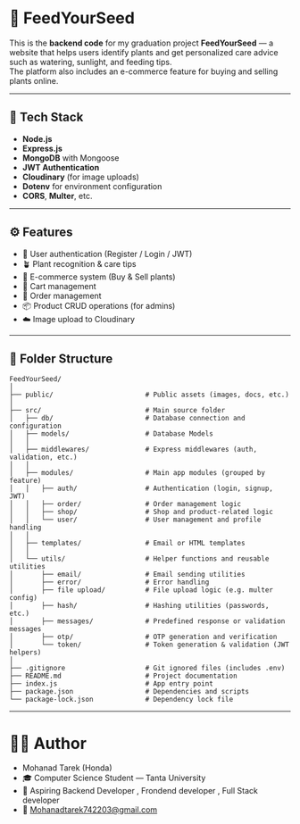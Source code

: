 # 🌱 FeedYourSeed

This is the **backend code** for my graduation project **FeedYourSeed** — a website that helps users identify plants and get personalized care advice such as watering, sunlight, and feeding tips.  
The platform also includes an e-commerce feature for buying and selling plants online.

---

## 🚀 Tech Stack

- **Node.js**
- **Express.js**
- **MongoDB** with Mongoose
- **JWT Authentication**
- **Cloudinary** (for image uploads)
- **Dotenv** for environment configuration
- **CORS**, **Multer**, etc.

---

## ⚙️ Features

- 🌿 User authentication (Register / Login / JWT)
- 🪴 Plant recognition & care tips
- 🛒 E-commerce system (Buy & Sell plants)
- 🧺 Cart management
- 🧾 Order management
- 📦 Product CRUD operations (for admins)
- ☁️ Image upload to Cloudinary

---

## 📁 Folder Structure
```
FeedYourSeed/
│
├── public/                       # Public assets (images, docs, etc.)
│
├── src/                          # Main source folder
│   ├── db/                       # Database connection and configuration
│   ├── models/                   # Database Models
│   │
│   ├── middlewares/              # Express middlewares (auth, validation, etc.)
│   │
│   ├── modules/                  # Main app modules (grouped by feature)
│   │   ├── auth/                 # Authentication (login, signup, JWT)
│   │   ├── order/                # Order management logic
│   │   ├── shop/                 # Shop and product-related logic
│   │   └── user/                 # User management and profile handling
│   │
│   ├── templates/                # Email or HTML templates
│   │
│   └── utils/                    # Helper functions and reusable utilities
│       ├── email/                # Email sending utilities
│       ├── error/                # Error handling
│       ├── file upload/          # File upload logic (e.g. multer config)
│       ├── hash/                 # Hashing utilities (passwords, etc.)
│       ├── messages/             # Predefined response or validation messages
│       ├── otp/                  # OTP generation and verification
│       └── token/                # Token generation & validation (JWT helpers)
│
├── .gitignore                    # Git ignored files (includes .env)
├── README.md                     # Project documentation
├── index.js                      # App entry point
├── package.json                  # Dependencies and scripts
└── package-lock.json             # Dependency lock file
```

---

# 👨‍💻 Author
- Mohanad Tarek (Honda)
- 🎓 Computer Science Student — Tanta University
- 💼 Aspiring Backend Developer , Frondend developer , Full Stack developer
- 📧 Mohanadtarek742203@gmail.com
